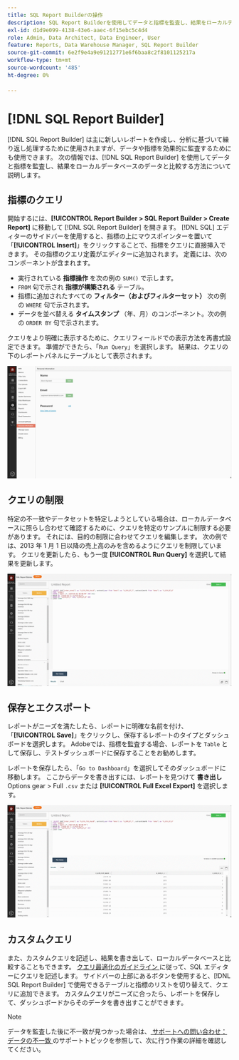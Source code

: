 ```yaml
---
title: SQL Report Builderの操作
description: SQL Report Builderを使用してデータと指標を監査し、結果をローカルデータベースのデータと比較する方法を説明します。
exl-id: d1d9e099-4138-43e6-aaec-6f15ebc5c4d4
role: Admin, Data Architect, Data Engineer, User
feature: Reports, Data Warehouse Manager, SQL Report Builder
source-git-commit: 6e2f9e4a9e91212771e6f6baa8c2f8101125217a
workflow-type: tm+mt
source-wordcount: '485'
ht-degree: 0%

---
```


# [!DNL SQL Report Builder]

[!DNL SQL Report Builder] は主に新しいレポートを作成し、分析に基づいて繰り返し処理するために使用されますが、データや指標を効果的に監査するためにも使用できます。 次の情報では、[!DNL SQL Report Builder] を使用してデータと指標を監査し、結果をローカルデータベースのデータと比較する方法について説明します。

## 指標のクエリ

開始するには、**[!UICONTROL Report Builder > SQL Report Builder > Create Report]** に移動して [!DNL SQL Report Builder] を開きます。 [!DNL SQL] エディターのサイドバーを使用すると、指標の上にマウスポインターを置いて「**[!UICONTROL Insert]**」をクリックすることで、指標をクエリに直接挿入できます。 その指標のクエリ定義がエディターに追加されます。 定義には、次のコンポーネントが含まれます。

- 実行されている **指標操作** を次の例の `SUM()` で示します。
- `FROM` 句で示され **指標が構築される** テーブル。
- 指標に追加されたすべての **フィルター（およびフィルターセット）** 次の例の `WHERE` 句で示されます。
- データを並べ替える **タイムスタンプ** （年、月）のコンポーネント。次の例の `ORDER BY` 句で示されます。

クエリをより明確に表示するために、クエリフィールドでの表示方法を再書式設定できます。 準備ができたら、「`Run Query`」を選択します。 結果は、クエリの下のレポートパネルにテーブルとして表示されます。

![](../../assets/run-query-results.gif)

## クエリの制限

特定の不一致やデータセットを特定しようとしている場合は、ローカルデータベースに照らし合わせて確認するために、クエリを特定のサンプルに制限する必要があります。 それには、目的の制限に合わせてクエリを編集します。 次の例では、2013 年 1 月 1 日以降の売上高のみを含めるようにクエリを制限しています。 クエリを更新したら、もう一度 **[!UICONTROL Run Query]** を選択して結果を更新します。

![](../../assets/restricting-query.gif)

## 保存とエクスポート

レポートがニーズを満たしたら、レポートに明確な名前を付け、「**[!UICONTROL Save]**」をクリックし、保存するレポートのタイプとダッシュボードを選択します。 Adobeでは、指標を監査する場合、レポートを `Table` として保存し、テストダッシュボードに保存することをお勧めします。

レポートを保存したら、「`Go to Dashboard`」を選択してそのダッシュボードに移動します。 ここからデータを書き出すには、レポートを見つけて **書き出し**&#x200B;Options gear > Full `.csv` または **[!UICONTROL Full Excel Export]** を選択します。

![](../../assets/export-dboard-data.gif)

## カスタムクエリ

また、カスタムクエリを記述し、結果を書き出して、ローカルデータベースと比較することもできます。 [ クエリ最適化のガイドライン ](../../best-practices/optimizing-your-sql-queries.md) に従って、SQL エディターにクエリを記述します。 サイドバーの上部にあるボタンを使用すると、[!DNL SQL Report Builder] で使用できるテーブルと指標のリストを切り替えて、クエリに追加できます。 カスタムクエリがニーズに合ったら、レポートを保存して、ダッシュボードからそのデータを書き出すことができます。

>[!NOTE]
>
>データを監査した後に不一致が見つかった場合は、[ サポートへの問い合わせ：データの不一致 ](https://experienceleague.adobe.com/docs/commerce-knowledge-base/kb/troubleshooting/miscellaneous/mbi-data-discrepancies.html) のサポートトピックを参照して、次に行う作業の詳細を確認してください。

